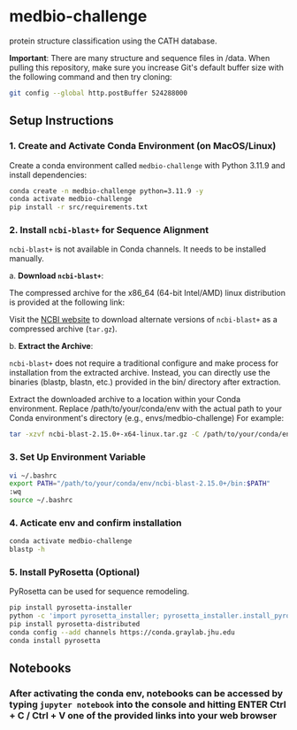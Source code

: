 # medbio-challenge
protein structure classification using the CATH database.

**Important**:
There are many structure and sequence files in /data. When pulling this repository, make sure you increase Git's default buffer size with the following command and then try cloning:
```bash
git config --global http.postBuffer 524288000
```

## Setup Instructions

### 1. Create and Activate Conda Environment (on MacOS/Linux)

Create a conda environment called `medbio-challenge` with Python 3.11.9 and install dependencies:

```bash
conda create -n medbio-challenge python=3.11.9 -y
conda activate medbio-challenge
pip install -r src/requirements.txt
```


### 2. Install `ncbi-blast+` for Sequence Alignment
 
`ncbi-blast+` is not available in Conda channels. It needs to be installed manually.

a. **Download `ncbi-blast+`**:

The compressed archive for the x86_64 (64-bit Intel/AMD) linux distribution is provided at the following link:

Visit the [NCBI website](https://ftp.ncbi.nlm.nih.gov/blast/executables/blast+/LATEST/) to download alternate versions of `ncbi-blast+` as a compressed archive (`tar.gz`).

b. **Extract the Archive**:

`ncbi-blast+` does not require a traditional configure and make process for installation from the extracted archive. Instead, you can directly use the binaries (blastp, blastn, etc.) provided in the bin/ directory after extraction.

Extract the downloaded archive to a location within your Conda environment.
Replace /path/to/your/conda/env with the actual path to your Conda environment's directory (e.g., envs/medbio-challenge)
For example:
```bash
tar -xzvf ncbi-blast-2.15.0+-x64-linux.tar.gz -C /path/to/your/conda/env
```

### 3. **Set Up Environment Variable**
```bash
vi ~/.bashrc
export PATH="/path/to/your/conda/env/ncbi-blast-2.15.0+/bin:$PATH"
:wq
source ~/.bashrc
```
### 4. Acticate env and confirm installation
```bash
conda activate medbio-challenge 
blastp -h
```
### 5. Install PyRosetta (Optional)

PyRosetta can be used for sequence remodeling.

```bash
pip install pyrosetta-installer
python -c 'import pyrosetta_installer; pyrosetta_installer.install_pyrosetta()'
pip install pyrosetta-distributed
conda config --add channels https://conda.graylab.jhu.edu
conda install pyrosetta	
```

## Notebooks
### After activating the conda env, notebooks can be accessed by typing `jupyter notebook` into the console and hitting ENTER Ctrl + C / Ctrl + V one of the provided links into your web browser

